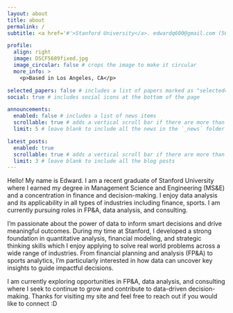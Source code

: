 ```yaml
---
layout: about
title: about
permalink: /
subtitle: <a href='#'>Stanford University</a>. edwardq600@gmail.com (562)-341-9874 

profile:
  align: right
  image: DSCF5689fixed.jpg
  image_circular: false # crops the image to make it circular
  more_info: >
    <p>Based in Los Angeles, CA</p>

selected_papers: false # includes a list of papers marked as "selected={true}"
social: true # includes social icons at the bottom of the page

announcements:
  enabled: false # includes a list of news items
  scrollable: true # adds a vertical scroll bar if there are more than 3 news items
  limit: 5 # leave blank to include all the news in the `_news` folder

latest_posts:
  enabled: true
  scrollable: true # adds a vertical scroll bar if there are more than 3 new posts items
  limit: 3 # leave blank to include all the blog posts
---
```


Hello! My name is Edward. I am a recent graduate of Stanford University where I earned my degree in Management Science and Engineering (MS&E) and a concentration in finance and decision-making. I enjoy data analysis and its applicability in all types of industries including finance, sports.  I am currently pursuing roles in FP&A, data analysis, and consulting.      

I’m passionate about the power of data to inform smart decisions and drive meaningful outcomes. During my time at Stanford, I developed a strong foundation in quantitative analysis, financial modeling, and strategic thinking skills which I enjoy applying to solve real world problems across a wide range of industries. From financial planning and analysis (FP&A) to sports analytics, I’m particularly interested in how data can uncover key insights to guide impactful decisions. 

I am currently exploring opportunities in FP&A, data analysis, and consulting where I seek to continue to grow and contribute to data-driven decision-making. Thanks for visiting my site and feel free to reach out if you would like to connect :D

